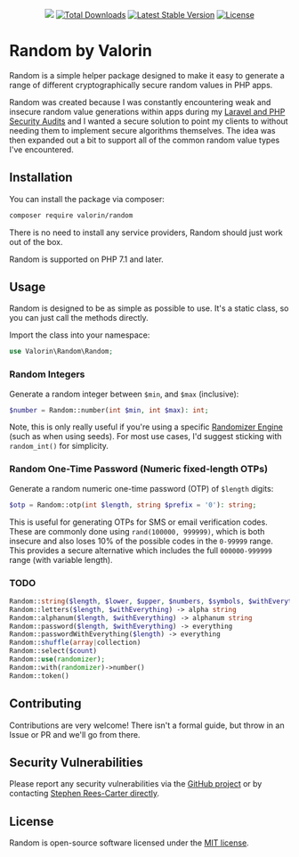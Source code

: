 <p align="center">
<a href="https://github.com/valorin/random/actions/workflows/php.yml"><img src="https://github.com/valorin/random/actions/workflows/php.yml/badge.svg"></a>
<a href="https://packagist.org/packages/valorin/random"><img src="https://img.shields.io/packagist/dt/valorin/random" alt="Total Downloads"></a>
<a href="https://packagist.org/packages/valorin/random"><img src="https://img.shields.io/packagist/v/valorin/random" alt="Latest Stable Version"></a>
<a href="https://packagist.org/packages/valorin/random"><img src="https://img.shields.io/packagist/l/valorin/random" alt="License"></a>
</p>

# Random by Valorin

Random is a simple helper package designed to make it easy to generate a range of different cryptographically secure 
random values in PHP apps.

Random was created because I was constantly encountering weak and insecure random value generations within apps during 
my [Laravel and PHP Security Audits](https://valorinsecurity.com/) and I wanted a secure solution to point my clients to
without needing them to implement secure algorithms themselves. The idea was then expanded out a bit to support all of 
the common random value types I've encountered.

## Installation

You can install the package via composer:

```bash
composer require valorin/random
```

There is no need to install any service providers, Random should just work out of the box.

Random is supported on PHP 7.1 and later. 

## Usage

Random is designed to be as simple as possible to use. It's a static class, so you can just call the methods directly.

Import the class into your namespace:

```php
use Valorin\Random\Random;
```

### Random Integers

Generate a random integer between `$min`, and `$max` (inclusive):

```php
$number = Random::number(int $min, int $max): int;
```

Note, this is only really useful if you're using a specific 
[Randomizer Engine](https://www.php.net/manual/en/book.random.php) (such as when using seeds).
For most use cases, I'd suggest sticking with `random_int()` for simplicity.

### Random One-Time Password (Numeric fixed-length OTPs)

Generate a random numeric one-time password (OTP) of `$length` digits:

```php
$otp = Random::otp(int $length, string $prefix = '0'): string;
```

This is useful for generating OTPs for SMS or email verification codes. These are commonly done using 
`rand(100000, 999999)`, which is both insecure and also loses 10% of the possible codes in the `0-99999` range. 
This provides a secure alternative which includes the full `000000-999999` range (with variable length).

### TODO

```php
Random::string($length, $lower, $upper, $numbers, $symbols, $withEverything): string
Random::letters($length, $withEverything) -> alpha string
Random::alphanum($length, $withEverything) -> alphanum string
Random::password($length, $withEverything) -> everything
Random::passwordWithEverything($length) -> everything
Random::shuffle(array|collection)
Random::select($count)
Random::use(randomizer);
Random::with(randomizer)->number()
Random::token()
```

## Contributing

Contributions are very welcome! There isn't a formal guide, but throw in an Issue or PR and we'll go from there.

## Security Vulnerabilities

Please report any security vulnerabilities via the [GitHub project](https://github.com/valorin/random) 
or by contacting [Stephen Rees-Carter directly](https://stephenreescarter.net/.well-known/security.txt). 

## License

Random is open-source software licensed under the [MIT license](LICENSE.md).

